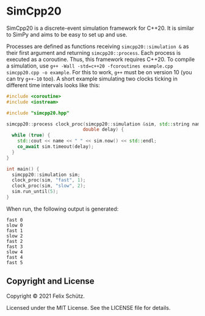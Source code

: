 # SimCpp20

SimCpp20 is a discrete-event simulation framework for C++20.
It is similar to SimPy and aims to be easy to set up and use.

Processes are defined as functions receiving `simcpp20::simulation &` as their first argument and returning `simcpp20::process`.
Each process is executed as a coroutine.
Thus, this framework requires C++20.
To compile a simulation, use `g++ -Wall -std=c++20 -fcoroutines example.cpp simcpp20.cpp -o example`.
For this to work, `g++` must be on version 10 (you can try `g++-10` too).
A short example simulating two clocks ticking in different time intervals looks like this:

```c++
#include <coroutine>
#include <iostream>

#include "simcpp20.hpp"

simcpp20::process clock_proc(simcpp20::simulation &sim, std::string name,
                            double delay) {
  while (true) {
    std::cout << name << " " << sim.now() << std::endl;
    co_await sim.timeout(delay);
  }
}

int main() {
  simcpp20::simulation sim;
  clock_proc(sim, "fast", 1);
  clock_proc(sim, "slow", 2);
  sim.run_until(5);
}
```

When run, the following output is generated:

```
fast 0
slow 0
fast 1
slow 2
fast 2
fast 3
slow 4
fast 4
fast 5
```

## Copyright and License

Copyright © 2021 Felix Schütz.

Licensed under the MIT License.
See the LICENSE file for details.
